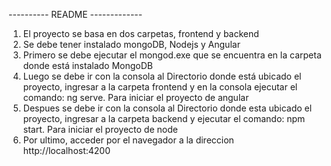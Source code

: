 ---------- README -------------
1. El proyecto se basa en dos carpetas, frontend y backend
2. Se debe tener instalado mongoDB, Nodejs y Angular
3. Primero se debe ejecutar el mongod.exe que se encuentra en la carpeta donde
 está instalado MongoDB
4. Luego se debe ir con la consola al Directorio donde está ubicado el proyecto, 
ingresar a la carpeta frontend y en la consola ejecutar el comando: ng serve. Para iniciar el proyecto
de angular
5. Despues se debe ir con la consola al Directorio donde esta ubicado el proyecto, 
ingresar a la carpeta backend y ejecutar el comando: npm start.  Para iniciar el 
proyecto de node
6. Por ultimo, acceder por el navegador a la direccion http://localhost:4200